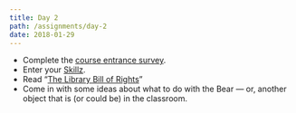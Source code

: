 ```yaml
---
title: Day 2
path: /assignments/day-2
date: 2018-01-29
---
```


* Complete the [course entrance survey](https://goo.gl/forms/A6J4lgiUssZqN1Qg1).
* Enter your [Skillz](https://skillz.olin.build).
* Read  “[The Library Bill of Rights](http://www.ala.org/advocacy/intfreedom/librarybill)”
* Come in with some ideas about what to do with the Bear — or, another object that is (or could be) in the classroom.
